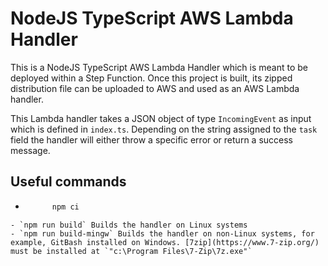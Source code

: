 # NodeJS TypeScript AWS Lambda Handler

This is a NodeJS TypeScript AWS Lambda Handler which is meant to be deployed within a Step Function. Once this project is built, its zipped distribution file can be uploaded to AWS and used as an AWS Lambda handler.

This Lambda handler takes a JSON object of type `IncomingEvent` as input which is defined in `index.ts`. Depending on the string assigned to the `task` field the handler will either throw a specific error or return a success message.

## Useful commands

- ``` Bash
        npm ci
``` Install dependencies. Must be executed prior to runnig the build
- `npm run build` Builds the handler on Linux systems
- `npm run build-mingw` Builds the handler on non-Linux systems, for example, GitBash installed on Windows. [7zip](https://www.7-zip.org/) must be installed at `"c:\Program Files\7-Zip\7z.exe"`
